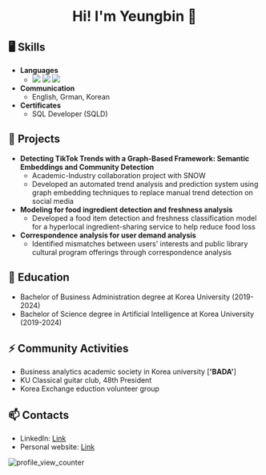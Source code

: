 <h1 align="center">Hi! I'm Yeungbin 👋</h1>

## 🖥️ Skills
- **Languages**
  - ![](https://img.shields.io/badge/Python-3776AB?style=for-the-badge&logo=python&logoColor=white)  ![](https://img.shields.io/badge/R-276DC3?style=for-the-badge&logo=r&logoColor=white)  ![](https://img.shields.io/badge/C-00599C?style=for-the-badge&logo=c&logoColor=white)
- **Communication**
  - English, Grman, Korean
- **Certificates**
  - SQL Developer (SQLD)


## 🌱 Projects
- **Detecting TikTok Trends with a Graph-Based Framework: Semantic Embeddings and Community Detection**
  - Academic-Industry collaboration project with SNOW
  - Developed an automated trend analysis and prediction system using graph embedding techniques to replace manual trend detection on social media
- **Modeling for food ingredient detection and freshness analysis**
  - Developed a food item detection and freshness classification model for a hyperlocal ingredient-sharing service to help reduce food loss 
- **Correspondence analysis for user demand analysis**
  - Identified mismatches between users' interests and public library cultural program offerings through correspondence analysis 


## 🔭 Education
- Bachelor of Business Administration degree at Korea University (2019-2024)
- Bachelor of Science degree in Artificial Intelligence at Korea University (2019-2024)


## ⚡ Community Activities
- Business analytics academic society in Korea university [**'BADA'**]
- KU Classical guitar club, 48th President
- Korea Exchange eduction volunteer group


## 📫 Contacts
- LinkedIn: [Link](www.linkedin.com/in/yeungbinlee)
- Personal website: [Link](https://yeungbin.com/)

![profile_view_counter](https://komarev.com/ghpvc/?username=Yeungbin)
